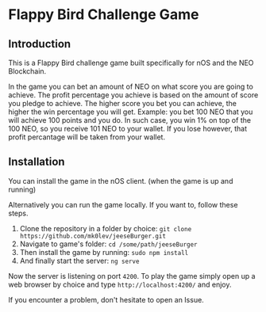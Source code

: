 # Flappy Bird Challenge Game



## Introduction

This is a Flappy Bird challenge game built specifically for nOS and the NEO Blockchain.

In the game you can bet an amount of NEO on what score you are going to achieve. The profit percentage you achieve is based on the amount of score you pledge to achieve. The higher score you bet you can achieve, the higher the win percentage you will get. Example: you bet 100 NEO that you will achieve 100 points and you do. In such case, you win 1% on top of the 100 NEO, so you receive 101 NEO to your wallet. If you lose however, that profit percantage will be taken from your wallet.


## Installation

You can install the game in the nOS client. (when the game is up and running)

Alternatively you can run the game locally. If you want to, follow these steps.

1. Clone the repository in a folder by choice:
`git clone https://github.com/mk0lev/jeeseBurger.git`
2. Navigate to game's folder:
`cd /some/path/jeeseBurger`
3. Then install the game by running:
`sudo npm install`
3. And finally start the server:
`ng serve`

Now the server is listening on port `4200`. To play the game simply open up a web browser by choice and type `http://localhost:4200/` and enjoy. 

If you encounter a problem, don't hesitate to open an Issue.
